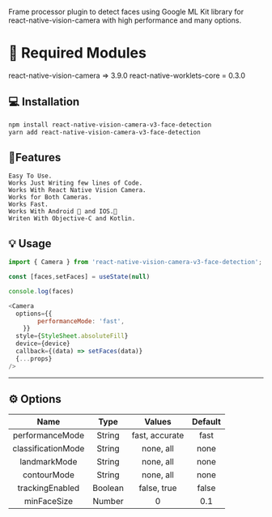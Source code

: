 
Frame processor plugin to detect faces using Google ML Kit library for react-native-vision-camera with high performance and many options.


# 🚨 Required Modules
react-native-vision-camera => 3.9.0
react-native-worklets-core = 0.3.0

## 💻 Installation

```sh
npm install react-native-vision-camera-v3-face-detection
yarn add react-native-vision-camera-v3-face-detection
```
## 👷Features
    Easy To Use.
    Works Just Writing few lines of Code.
    Works With React Native Vision Camera.
    Works for Both Cameras.
    Works Fast.
    Works With Android 🤖 and IOS.📱
    Writen With Objective-C and Kotlin.

## 💡 Usage

```js
import { Camera } from 'react-native-vision-camera-v3-face-detection';

const [faces,setFaces] = useState(null)

console.log(faces)

<Camera
  options={{
        performanceMode: 'fast',
    }}
  style={StyleSheet.absoluteFill}
  device={device}
  callback={(data) => setFaces(data)}
  {...props}
/>
```


---

## ⚙️ Options


| Name |  Type    |  Values  | Default |
| :---:   | :---: | :---: |  :---: |
| performanceMode | String  | fast, accurate    | fast |
| classificationMode | String   | none, all   |  none |
| landmarkMode | String   | none, all   | none |
| contourMode | String   | none, all    | none |
| trackingEnabled | Boolean   | false, true   | false |
| minFaceSize | Number   | 0| 0.1 |
















